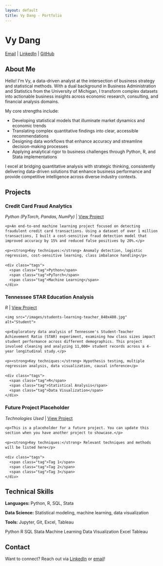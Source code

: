 ```yaml
---
layout: default
title: Vy Dang - Portfolio
---
```

# Vy Dang
[Email](mailto:vykdang@gmail.com) | [LinkedIn](https://www.linkedin.com/in/khanh-vy-dang/) | [GitHub](https://github.com/vydang02) 

<div id="about">
  <h2>About Me</h2>
  <p>Hello! I'm Vy, a data-driven analyst at the intersection of business strategy and statistical methods. With a dual background in Business Administration and Statistics from the University of Michigan, I transform complex datasets into actionable business insights across economic research, consulting, and financial analysis domains.</p>
  
  <p>My core strengths include:</p>
  <ul>
    <li>Developing statistical models that illuminate market dynamics and economic trends</li>
    <li>Translating complex quantitative findings into clear, accessible recommendations</li>
    <li>Designing data workflows that enhance accuracy and streamline decision-making processes</li>
    <li>Applying analytical rigor to business challenges through Python, R, and Stata implementations</li>
  </ul>
  
  <p>I excel at bridging quantitative analysis with strategic thinking, consistently delivering data-driven solutions that enhance business performance and provide competitive intelligence across diverse industry contexts.</p>
</div>

<div id="projects">
  <h2>Projects</h2>
  
  <div class="project">
    <h3>Credit Card Fraud Analytics</h3>
    <p><em>Python (PyTorch, Pandas, NumPy)</em> | <a href="https://github.com/vydang02/STATS-507-Credit-Card-Fraud-Detection-NLP-Model">View Project</a></p>
    
    <p>An end-to-end machine learning project focused on detecting fraudulent credit card transactions. Using a dataset of over 1 million transactions, I built a cost-sensitive fraud detection model that improved accuracy by 15% and reduced false positives by 20%.</p>
    
    <p><strong>Key techniques:</strong> Anomaly detection, logistic regression, cost-sensitive learning, class imbalance handling</p>
    
    <div class="tags">
      <span class="tag">Python</span>
      <span class="tag">PyTorch</span>
      <span class="tag">Machine Learning</span>
    </div>
  </div>
  
  <div class="project">
    <h3>Tennessee STAR Education Analysis</h3>
    <p><em>R</em> | <a href="https://github.com/vydang02/Tennessee-STAR-EDA-Project">View Project</a></p>
    
    <img src="/images/students-learning-teacher_840x480.jpg" alt="Student">
    
    <p>Exploratory data analysis of Tennessee's Student-Teacher Achievement Ratio (STAR) experiment, examining how class sizes impact student performance across different demographics. This project involved cleaning and analyzing 11,000+ student records across a 4-year longitudinal study.</p>
    
    <p><strong>Key techniques:</strong> Hypothesis testing, multiple regression analysis, data visualization, causal inference</p>
    
    <div class="tags">
      <span class="tag">R</span>
      <span class="tag">Statistical Analysis</span>
      <span class="tag">Data Visualization</span>
    </div>
  </div>
  
  <div class="project">
    <h3>Future Project Placeholder</h3>
    <p><em>Technologies Used</em> | <a href="#">View Project</a></p>
    
    <p>This is a placeholder for a future project. You can update this section when you have another project to showcase.</p>
    
    <p><strong>Key techniques:</strong> Relevant techniques and methods will be listed here</p>
    
    <div class="tags">
      <span class="tag">Tag 1</span>
      <span class="tag">Tag 2</span>
      <span class="tag">Tag 3</span>
    </div>
  </div>
</div>

<div id="skills">
  <h2>Technical Skills</h2>
  
  <p><strong>Languages:</strong> Python, R, SQL, Stata</p>
  <p><strong>Data Science:</strong> Statistical modeling, machine learning, data visualization</p>
  <p><strong>Tools:</strong> Jupyter, Git, Excel, Tableau</p>
  
  <div class="tags">
    <span class="tag">Python</span>
    <span class="tag">R</span>
    <span class="tag">SQL</span>
    <span class="tag">Stata</span>
    <span class="tag">Machine Learning</span>
    <span class="tag">Data Visualization</span>
    <span class="tag">Excel</span>
    <span class="tag">Tableau</span>
  </div>
</div>

<div id="contact">
  <h2>Contact</h2>
  <p>Want to connect? Reach out via <a href="https://www.linkedin.com/in/khanh-vy-dang/">LinkedIn</a> or <a href="mailto:vykdang@gmail.com">email</a>!</p>
</div>
